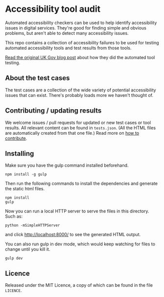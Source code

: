 # Accessibility tool audit

Automated accessibility checkers can be used to help identify accessibility issues in digital services. They're good for finding simple and obvious problems, but aren't able to detect many accessibility issues.

This repo contains a collection of accessibility failures to be used for testing automated accessibility tools and test results from those tools.

[Read the original UK Gov blog post](https://accessibility.blog.gov.uk/2017/02/24/what-we-found-when-we-tested-tools-on-the-worlds-least-accessible-webpage/) about how they did the automated tool testing.

## About the test cases

The test cases are a collection of the wide variety of potential accessibility issues that can exist. There's probably loads more we haven't thought of.

## Contributing / updating results

We welcome issues / pull requests for updated or new test cases or tool results. All relevant content can be found in `tests.json`. (All the HTML files are automatically created from that one file.)
Read more on [how to contribute](CONTRIBUTING.md).

## Installing

Make sure you have the gulp command installed beforehand.

```
npm install -g gulp
```

Then run the following commands to install the dependencies and generate the static html files.

```
npm install
gulp

```

Now you can run a local HTTP server to serve the files in this directory. Such as:

```
python -mSimpleHTTPServer
```

and click [http://localhost:8000/](http://localhost:8000/) to see the generated HTML output.

You can also run gulp in dev mode, which would keep watching for files to change until you kill it.

```
gulp dev
```

## Licence

Released under the MIT Licence, a copy of which can be found in the file `LICENCE`.
